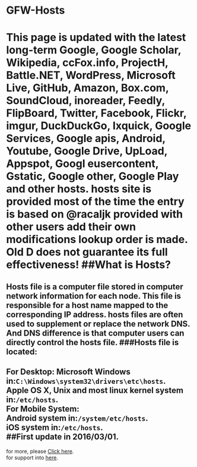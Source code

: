 # GFW-Hosts
This page is updated with the latest long-term Google, Google Scholar, Wikipedia, ccFox.info, ProjectH, Battle.NET, WordPress, Microsoft Live, GitHub, Amazon, Box.com, SoundCloud, inoreader, Feedly, FlipBoard, Twitter, Facebook, Flickr, imgur, DuckDuckGo, Ixquick, Google Services, Google apis, Android, Youtube, Google Drive, UpLoad, Appspot, Googl eusercontent, Gstatic, Google other, Google Play and other hosts. hosts site is provided most of the time the entry is based on @racaljk provided with other users add their own modifications lookup order is made. Old D does not guarantee its full effectiveness!
##What is Hosts?
===============
Hosts file is a computer file stored in computer network information for each node. This file is responsible for a host name mapped to the corresponding IP address. hosts files are often used to supplement or replace the network DNS. And DNS difference is that computer users can directly control the hosts file.
###Hosts file is located:
---------------------
For Desktop:
Microsoft Windows in:`C:\Windows\system32\drivers\etc\hosts`.<br>
Apple OS X, Unix and most linux kernel system in:`/etc/hosts`.<br>
For Mobile System:<br>
Android system in:`/system/etc/hosts`.<br>
iOS system in:`/etc/hosts`.<br>
##First update in 2016/03/01.
---------------


  for more, please [Click here](http://hosts.devsoft.cn).<br>
  for support into [here](http://support.devsoft.cn).
